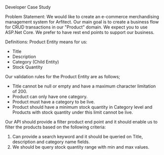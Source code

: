 Developer Case Study

Problem Statement:
We would like to create an e-commerce merchandising management system for Arfitect.
Our main goal is to create a business flow for CRUD transactions in our "Product" domain.
We expect you to use ASP.Net Core. We prefer to have rest end points to support our business.

Definitions:
Product Entity means for us:
- Title
- Description
- Category (Child Entity)
- Stock Quantity

Our validation rules for the Product Entity are as follows;
- Title cannot be null or empty and have a maximum character limitation of 200.
- Product can only have one category.
- Product must have a category to be live.
- Product should have a minimum stock quantity in Category level and Products with stock quantity
under this limit cannot be live.

Our API should provide a filter product end point and it should enable us to filter the products based on
the following criteria:
1) Can provide a search keyword and it should be queried on Title, description and category name fields.
2) We should be query stock quantity range with min and max values.
